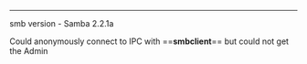 ___
smb version - Samba 2.2.1a

Could anonymously connect to IPC with ==**smbclient**== but could not get the Admin